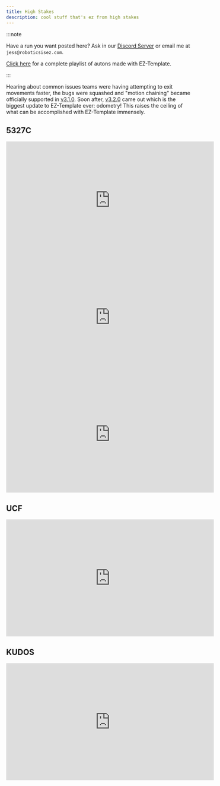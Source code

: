 ```yaml
---
title: High Stakes
description: cool stuff that's ez from high stakes
---
```


:::note

Have a run you want posted here?  Ask in our [Discord Server](https://discord.gg/EHjXBcK2Gy) or email me at `jess@roboticsisez.com`.  

[Click here](https://www.youtube.com/playlist?list=PLyZbi14KopZK70GTSD5NpygoAcM2_ls7T) for a complete playlist of autons made with EZ-Template.  

:::

Hearing about common issues teams were having attempting to exit movements faster, the bugs were squashed and "motion chaining" became officially supported in [v3.1.0](https://github.com/EZ-Robotics/EZ-Template/releases/tag/v3.1.0).  Soon after, [v3.2.0]((https://github.com/EZ-Robotics/EZ-Template/releases/tag/v3.2.0)) came out which is the biggest update to EZ-Template ever: odometry!  This raises the ceiling of what can be accomplished with EZ-Template immensely.  

## 5327C
<iframe width="560" height="315" src="https://www.youtube.com/embed/7NmRKJGlfBY?si=HHdDf4ICEmY-ndCP" title="YouTube video player" frameborder="0" allow="accelerometer; autoplay; clipboard-write; encrypted-media; gyroscope; picture-in-picture; web-share" referrerpolicy="strict-origin-when-cross-origin" allowfullscreen></iframe>  
<iframe width="560" height="315" src="https://www.youtube.com/embed/Ok3G7M8b5Bc?si=PHL3QTlyHULO2hl6" title="YouTube video player" frameborder="0" allow="accelerometer; autoplay; clipboard-write; encrypted-media; gyroscope; picture-in-picture; web-share" referrerpolicy="strict-origin-when-cross-origin" allowfullscreen></iframe>
<iframe width="560" height="315" src="https://www.youtube.com/embed/s5lt_DuzQ8Q?si=emejL6ygYBIAQdvA" title="YouTube video player" frameborder="0" allow="accelerometer; autoplay; clipboard-write; encrypted-media; gyroscope; picture-in-picture; web-share" referrerpolicy="strict-origin-when-cross-origin" allowfullscreen></iframe>

## UCF
<iframe width="560" height="315" src="https://www.youtube.com/embed/bPKKlWUcpJI?si=EDhKpXQ8Ff6PTqqz" title="YouTube video player" frameborder="0" allow="accelerometer; autoplay; clipboard-write; encrypted-media; gyroscope; picture-in-picture; web-share" referrerpolicy="strict-origin-when-cross-origin" allowfullscreen></iframe>

## KUDOS
<iframe width="560" height="315" src="https://www.youtube.com/embed/1QTs7hGBUsI?si=2ivbQhfHg8KPYvjM" title="YouTube video player" frameborder="0" allow="accelerometer; autoplay; clipboard-write; encrypted-media; gyroscope; picture-in-picture; web-share" referrerpolicy="strict-origin-when-cross-origin" allowfullscreen></iframe>